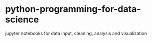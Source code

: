 # python-programming-for-data-science
jupyter notebooks for data input, cleaning, analysis and visualization

